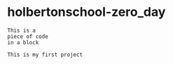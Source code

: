 # holbertonschool-zero_day
  
~~~~
This is a 
piece of code 
in a block
~~~~

```
This is my first project
```